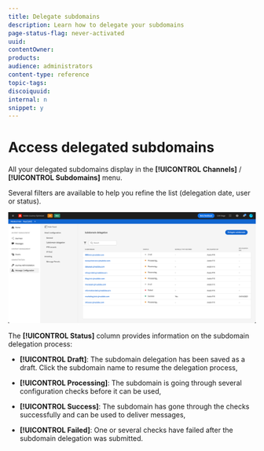 ```yaml
---
title: Delegate subdomains
description: Learn how to delegate your subdomains
page-status-flag: never-activated
uuid: 
contentOwner:
products:
audience: administrators
content-type: reference
topic-tags: 
discoiquuid:
internal: n
snippet: y
---
```


# Access delegated subdomains

All your delegated subdomains display in the **[!UICONTROL Channels]** / **[!UICONTROL Subdomains]** menu.

Several filters are available to help you refine the list (delegation date, user or status).

![](../assets/subdomain-list.png)

The **[!UICONTROL Status]** column provides information on the subdomain delegation process:

* **[!UICONTROL Draft]**: The subdomain delegation has been saved as a draft. Click the subdomain name to resume the delegation process,

* **[!UICONTROL Processing]**: The subdomain is going through several configuration checks before it can be used,

* **[!UICONTROL Success]**: The subdomain has gone through the checks successfully and can be used to deliver messages,

* **[!UICONTROL Failed]**: One or several checks have failed after the subdomain delegation was submitted.
